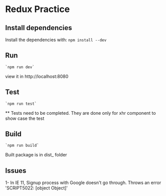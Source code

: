 # Redux Practice

## Install dependencies
Install the dependencies with: `npm install --dev`

## Run
    `npm run dev`
view it in http://localhost:8080

## Test
    `npm run test`
** Tests need to be completed. They are done only for xhr component to show case the test

## Build
    `npm run build`
Built package is in dist_ folder

## Issues
1- In IE 11, Signup process with Google doesn't go through. Throws an error 'SCRIPT5022: [object Object]'

